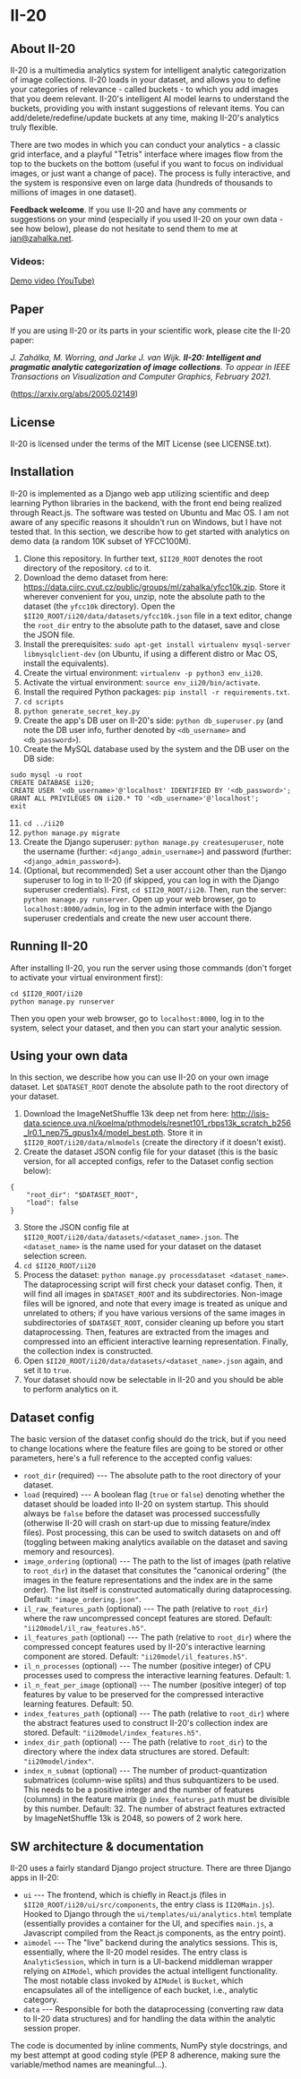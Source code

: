 # II-20
## About II-20
II-20 is a multimedia analytics system for intelligent analytic categorization of image collections. II-20 loads in your dataset, and allows you to define your categories of relevance - called buckets - to which you add images that you deem relevant. II-20's intelligent AI model learns to understand the buckets, providing you with instant suggestions of relevant items. You can add/delete/redefine/update buckets at any time, making II-20's analytics truly flexible.

There are two modes in which you can conduct your analytics - a classic grid interface, and a playful "Tetris" interface where images flow from the top to the buckets on the bottom (useful if you want to focus on individual images, or just want a change of pace). The process is fully interactive, and the system is responsive even on large data (hundreds of thousands to millions of images in one dataset).

**Feedback welcome**. If you use II-20 and have any comments or suggestions on your mind (especially if you used II-20 on your own data - see how below), please do not hesitate to send them to me at jan@zahalka.net.

### Videos:
[Demo video (YouTube)](https://www.youtube.com/watch?v=M2vJQCY_omU)

## Paper
If you are using II-20 or its parts in your scientific work, please cite the II-20 paper:

*J. Zahálka, M. Worring, and Jarke J. van Wijk. **II-20: Intelligent and pragmatic analytic categorization of image collections**. To appear in IEEE Transactions on Visualization and Computer Graphics, February 2021.*

(https://arxiv.org/abs/2005.02149)

## License
II-20 is licensed under the terms of the MIT License (see LICENSE.txt).

## Installation
II-20 is implemented as a Django web app utilizing scientific and deep learning Python libraries in the backend, with the front end being realized through React.js. The software was tested on Ubuntu and Mac OS. I am not aware of any specific reasons it shouldn't run on Windows, but I have not tested that. In this section, we describe how to get started with analytics on demo data (a random 10K subset of YFCC100M).

1. Clone this repository. In further text, `$II20_ROOT` denotes the root directory of the repository. `cd` to it.
2. Download the demo dataset from here: https://data.ciirc.cvut.cz/public/groups/ml/zahalka/yfcc10k.zip. Store it wherever convenient for you, unzip, note the absolute path to the dataset (the `yfcc10k` directory). Open the `$II20_ROOT/ii20/data/datasets/yfcc10k.json` file in a text editor, change the `root_dir` entry to the absolute path to the dataset, save and close the JSON file.
3. Install the prerequisites: `sudo apt-get install virtualenv mysql-server libmysqlclient-dev` (on Ubuntu, if using a different distro or Mac OS, install the equivalents).
4. Create the virtual environment: `virtualenv -p python3 env_ii20`.
5. Activate the virtual environment: `source env_ii20/bin/activate`.
6. Install the required Python packages: `pip install -r requirements.txt`.
7. `cd scripts`
8. `python generate_secret_key.py`
9. Create the app's DB user on II-20's side: `python db_superuser.py` (and note the DB user info, further denoted by `<db_username>` and `<db_password>`).
10. Create the MySQL database used by the system and the DB user on the DB side:
```
sudo mysql -u root
CREATE DATABASE ii20;
CREATE USER '<db_username>'@'localhost' IDENTIFIED BY '<db_password>';
GRANT ALL PRIVILEGES ON ii20.* TO '<db_username>'@'localhost';
exit
```
11. `cd ../ii20`
12. `python manage.py migrate`
13. Create the Django superuser: `python manage.py createsuperuser`, note the username (further: `<django_admin_username>`) and password (further: `<django_admin_password>`).
14. (Optional, but recommended) Set a user account other than the Django superuser to log in to II-20 (if skipped, you can log in with the Django superuser credentials). First, `cd $II20_ROOT/ii20`. Then, run the server: `python manage.py runserver`. Open up your web browser, go to `localhost:8000/admin`, log in to the admin interface with the Django superuser credentials and create the new user account there.

## Running II-20
After installing II-20, you run the server using those commands (don't forget to activate your virtual environment first):
```
cd $II20_ROOT/ii20
python manage.py runserver
```

Then you open your web browser, go to `localhost:8000`, log in to the system, select your dataset, and then you can start your analytic session.

## Using your own data
In this section, we describe how you can use II-20 on your own image dataset. Let `$DATASET_ROOT` denote the absolute path to the root directory of your dataset.

1. Download the ImageNetShuffle 13k deep net from here: http://isis-data.science.uva.nl/koelma/pthmodels/resnet101_rbps13k_scratch_b256_lr0.1_nep75_gpus1x4/model_best.pth. Store it in `$II20_ROOT/ii20/data/mlmodels` (create the directory if it doesn't exist).
2. Create the dataset JSON config file for your dataset (this is the basic version, for all accepted configs, refer to the Dataset config section below):
```
{
	"root_dir": "$DATASET_ROOT",
	"load": false
}
```
3. Store the JSON config file at `$II20_ROOT/ii20/data/datasets/<dataset_name>.json`. The `<dataset_name>` is the name used for your dataset on the dataset selection screen.
4. `cd $II20_ROOT/ii20`
5. Process the dataset: `python manage.py processdataset <dataset_name>`. The dataprocessing script will first check your dataset config. Then, it will find all images in `$DATASET_ROOT` and its subdirectories. Non-image files will be ignored, and note that every image is treated as unique and unrelated to others; if you have various versions of the same images in subdirectories of `$DATASET_ROOT`, consider cleaning up before you start dataprocessing. Then, features are extracted from the images and compressed into an efficient interactive learning representation. Finally, the collection index is constructed.
6. Open `$II20_ROOT/ii20/data/datasets/<dataset_name>.json` again, and set it to `true`.
7. Your dataset should now be selectable in II-20 and you should be able to perform analytics on it.

## Dataset config
The basic version of the dataset config should do the trick, but if you need to change locations where the feature files are going to be stored or other parameters, here's a full reference to the accepted config values:
* `root_dir` (required) --- The absolute path to the root directory of your dataset.
* `load` (required) --- A boolean flag (`true` or `false`) denoting whether the dataset should be loaded into II-20 on system startup. This should always be `false` before the dataset was processed successfully (otherwise II-20 will crash on start-up due to missing feature/index files). Post processing, this can be used to switch datasets on and off (toggling between making analytics available on the dataset and saving memory and resources).
* `image_ordering` (optional) --- The path to the list of images (path relative to `root_dir`) in the dataset that consitutes the "canonical ordering" (the images in the feature representations and the index are in the same order). The list itself is constructed automatically during dataprocessing. Default: `"image_ordering.json"`.
* `il_raw_features_path` (optional) --- The path (relative to `root_dir`) where the raw uncompressed concept features are stored. Default: `"ii20model/il_raw_features.h5"`.
* `il_features_path` (optional) --- The path (relative to `root_dir`) where the compressed concept features used by II-20's interactive learning component are stored. Default: `"ii20model/il_features.h5"`.
* `il_n_processes` (optional) --- The number (positive integer) of CPU processes used to compress the interactive learning features. Default: 1.
* `il_n_feat_per_image` (optional) --- The number (positive integer) of top features by value to be preserved for the compressed interactive learning features. Default: 50.
* `index_features_path` (optional) --- The path (relative to `root_dir`) where the abstract features used to construct II-20's collection index are stored. Default: `"ii20model/index_features.h5"`.
* `index_dir_path` (optional) --- The path (relative to `root_dir`) to the directory where the index data structures are stored. Default: `"ii20model/index"`.
* `index_n_submat` (optional) --- The number of product-quantization submatrices (column-wise splits) and thus subquantizers to be used. This needs to be a positive integer and the number of features (columns) in the feature matrix @ `index_features_path` must be divisible by this number. Default: 32. The number of abstract features extracted by ImageNetShuffle 13k is 2048, so powers of 2 work here.

## SW architecture & documentation
II-20 uses a fairly standard Django project structure. There are three Django apps in II-20:
* `ui` --- The frontend, which is chiefly in React.js (files in `$II20_ROOT/ii20/ui/src/components`, the entry class is `II20Main.js`). Hooked to Django through the `ui/templates/ui/analytics.html` template (essentially provides a container for the UI, and specifies `main.js`, a Javascript compiled from the React.js components, as the entry point).
* `aimodel` --- The "live" backend during the analytics sessions. This is, essentially, where the II-20 model resides. The entry class is `AnalyticSession`, which in turn is a UI-backend middleman wrapper relying on `AIModel`, which provides the actual intelligent functionality. The most notable class invoked by `AIModel` is `Bucket`, which encapsulates all of the intelligence of each bucket, i.e., analytic category.
* `data` --- Responsible for both the dataprocessing (converting raw data to II-20 data structures) and for handling the data within the analytic session proper.

The code is documented by inline comments, NumPy style docstrings, and my best attempt at good coding style (PEP 8 adherence, making sure the variable/method names are meaningful...).
